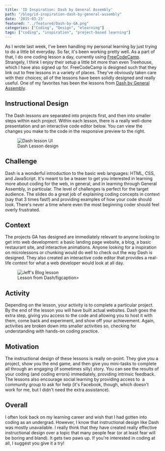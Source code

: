 ```yaml
---
title: 'ID Inspiration: Dash by General Assembly'
path: "/blog/id-inspiration-dash-by-general-assembly"
date: '2015-03-23'
featured: "../featured/Dash-by-GA.png"
categories: ["Coding", "Design", "elearning"]
tags: ["coding", "inspiration", "project-based learning"]
---
```


As I wrote last week, I've been handling my personal learning by just trying to do a little bit everyday. So far, it's been working pretty well. As a part of that, I do one coding lesson a day, currently using [FreeCodeCamp](http://www.freecodecamp.com/ "FreeCodeCamp"). Strangely, I think I enjoy their setup a little bit more than even Treehouse, which I have also signed up for. FreeCodeCamp is designed such that they link out to free lessons in a variety of places. They've obviously taken care with their choices; all of the lessons have been solidly designed and really useful. One of my favorites has been the lessons from [Dash by General Assembly](https://dash.generalassemb.ly/projects "Dash by General Assembly").

## Instructional Design

The Dash lessons are separated into projects first, and then into smaller steps within each project. Within each lesson, there is a really well-done presentation and an interactive code editor below. You can view the changes you make to the code in the responsive preview to the right.

<figure>
  <img
    sizes="(max-width: 810px) 100vw, 810px"
    srcset="https://res.cloudinary.com/dhdaswa6t/image/upload/f_auto,q_60,w_203/v1530396697/blog/DashLessonDesign.png 203w,
            https://res.cloudinary.com/dhdaswa6t/image/upload/f_auto,q_60,w_405/v1530396697/blog/DashLessonDesign.png 405w,
            https://res.cloudinary.com/dhdaswa6t/image/upload/f_auto,q_60,w_810/v1530396697/blog/DashLessonDesign.png 810w,
            https://res.cloudinary.com/dhdaswa6t/image/upload/f_auto,q_60,w_1215/v1530396697/blog/DashLessonDesign.png 1215w"
    src="https://res.cloudinary.com/dhdaswa6t/image/upload/f_auto,q_60,w_810/v1530396697/blog/DashLessonDesign.png"
    alt="Dash lesson UI" />
  <figcaption>Dash Lesson design</figcaption>
</figure>

## Challenge

Dash is a wonderful introduction to the basic web languages: HTML, CSS, and JavaScript. It's meant to be a teaser to get you interested in learning more about coding for the web, in general, and in learning through General Assembly, in particular. The level of challenges is perfect for the target audience. The slides do a great job of explaining coding concepts in context (say that 3 times fast!) and providing examples of how your code should look. There's never a time where even the most beginning coder should feel overly frustrated.

## Context

The projects GA has designed are immediately relevant to anyone looking to get into web development: a basic landing page website, a blog, a basic restaurant site, and interactive animations. Anyone looking for a inspiration on microlessons or chunking would do well to check out the way Dash is designed. They also created an interactive code editor that provides a real-life context for what a web developer would look at all day.

<figure>
  <img
    sizes="(max-width: 810px) 100vw, 810px"
    srcset="https://res.cloudinary.com/dhdaswa6t/image/upload/f_auto,q_60,w_203/v1530396697/blog/DashbyGA.png 203w,
            https://res.cloudinary.com/dhdaswa6t/image/upload/f_auto,q_60,w_405/v1530396697/blog/DashbyGA.png 405w,
            https://res.cloudinary.com/dhdaswa6t/image/upload/f_auto,q_60,w_810/v1530396697/blog/DashbyGA.png 810w,
            https://res.cloudinary.com/dhdaswa6t/image/upload/f_auto,q_60,w_1215/v1530396697/blog/DashbyGA.png 1215w"
    src="https://res.cloudinary.com/dhdaswa6t/image/upload/f_auto,q_60,w_810/v1530396697/blog/DashbyGA.png"
    alt="Jeff's Blog lesson" />
  <figcaption>Lesson from Dash/figcaption>
</figure>

## Activity

Depending on the lesson, your activity is to complete a particular project. By the end of the lesson you will have built actual websites. Dash goes the extra step, giving you access to the code and allowing you to host it with them, come back and experiment, and show off your achievement. Again, activities are broken down into smaller activities so, checking for understanding with hands-on coding practice.

## Motivation

The instructional design of these lessons is really on-point. They give you a project, show you the end game, and then give you mini-tasks to complete all through an engaging (if sometimes silly) story. You can see the results of your coding (and coding errors) immediately, providing intrinsic feedback. The lessons also encourage social learning by providing access to  a community group to ask for help (it's Facebook, though, which doesn't work for me, but I didn't need the extra assistance).

## Overall

I often look back on my learning career and wish that I had gotten into coding as an undergrad. However, I know that instructional design like Dash was mostly unavailable. I really think that they have created really effective instructional design over a topic that many people fear (or at least fear will be boring and bland). It gets two paws up. If you're interested in coding at all, I suggest you give it a try!
